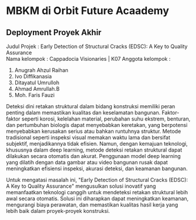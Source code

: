 # MBKM di Orbit Future Acaademy
## Deployment Proyek Akhir 

Judul Projek : Early Detection of Structural Cracks (EDSC): A Key to Quality Assurance <br>
Nama kelompok : Cappadocia Visionaries | K07 
Anggota kelompok :
1. Anugrah Ahzul Raihan
2. Ivo Diffikanasia
3. Ditayatul Umrulloh
4. Ahmad Amrullah.B
5. Moh. Faris Fauzi

Deteksi dini retakan struktural dalam bidang konstruksi memiliki peran penting dalam memastikan kualitas dan keselamatan bangunan. Faktor-faktor seperti korosi, kelelahan material, perubahan suhu ekstrem, benturan, dan pertumbuhan biologis dapat menyebabkan keretakan, yang berpotensi menyebabkan kerusakan serius atau bahkan runtuhnya struktur. Metode tradisional seperti inspeksi visual memakan waktu lama dan bersifat subjektif, menjadikannya tidak efisien. Namun, dengan kemajuan teknologi, khususnya dalam deep learning, metode deteksi retakan struktural dapat dilakukan secara otomatis dan akurat. Penggunaan model deep learning yang dilatih dengan data gambar atau video bangunan rusak dapat meningkatkan efisiensi inspeksi, akurasi deteksi, dan keamanan bangunan.

Untuk mengatasi masalah ini, "Early Detection of Structural Cracks (EDSC): A Key to Quality Assurance" mengusulkan solusi inovatif yang memanfaatkan teknologi canggih untuk mendeteksi retakan struktural lebih awal secara otomatis. Solusi ini diharapkan dapat meningkatkan keamanan, mengurangi biaya perawatan, dan memastikan kualitas hasil kerja yang lebih baik dalam proyek-proyek konstruksi.
